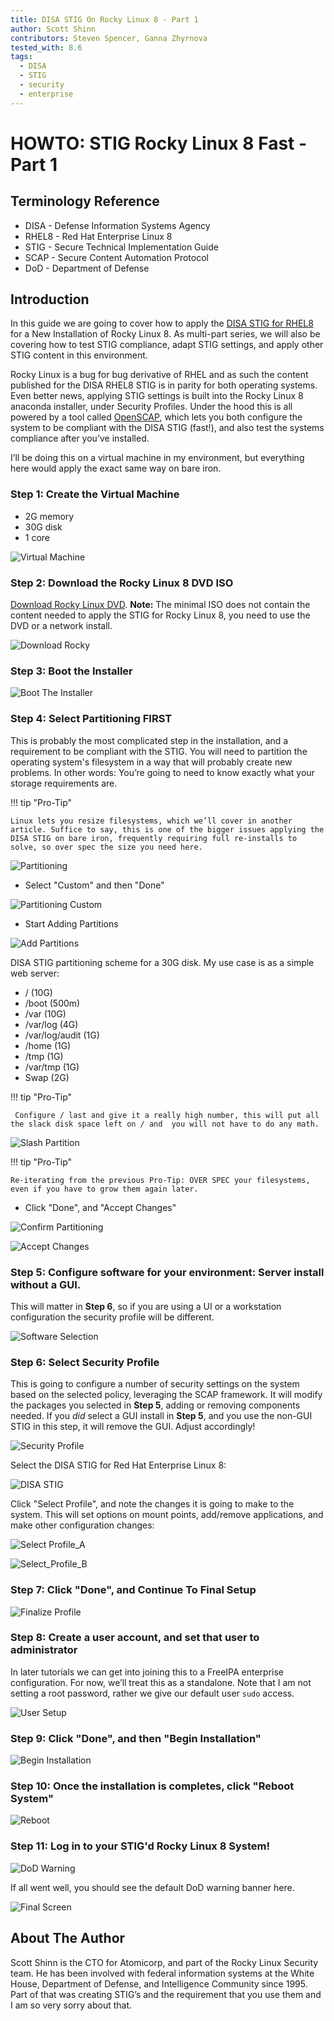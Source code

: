 ```yaml
---
title: DISA STIG On Rocky Linux 8 - Part 1
author: Scott Shinn
contributors: Steven Spencer, Ganna Zhyrnova
tested_with: 8.6
tags:
  - DISA
  - STIG
  - security
  - enterprise
---
```


# HOWTO: STIG Rocky Linux 8 Fast - Part 1

## Terminology Reference

* DISA - Defense Information Systems Agency
* RHEL8 - Red Hat Enterprise Linux 8
* STIG - Secure Technical Implementation Guide
* SCAP - Secure Content Automation Protocol
* DoD - Department of Defense

## Introduction

In this guide we are going to cover how to apply the [DISA STIG for RHEL8](https://www.stigviewer.com/stig/red_hat_enterprise_linux_8/) for a New Installation of Rocky Linux 8. As multi-part series, we will also be covering how to test STIG compliance, adapt STIG settings, and apply other STIG content in this environment.

Rocky Linux is a bug for bug derivative of RHEL and as such the content published for the DISA RHEL8 STIG is in parity for both operating systems.  Even better news, applying STIG settings is built into the Rocky Linux 8 anaconda installer, under Security Profiles.  Under the hood this is all powered by a tool called [OpenSCAP](https://www.open-scap.org/), which lets you both configure the system to be compliant with the DISA STIG (fast!), and also test the systems compliance after you’ve installed.

I’ll be doing this on a virtual machine in my environment, but everything here would apply the exact same way on bare iron.

### Step 1: Create the Virtual Machine

* 2G memory
* 30G disk
* 1 core

![Virtual Machine](images/disa_stig_pt1_img1.jpg)

### Step 2: Download the Rocky Linux 8 DVD ISO

[Download Rocky Linux DVD](https://download.rockylinux.org/pub/rocky/8/isos/x86_64/Rocky-8.6-x86_64-dvd1.iso).  **Note:** The minimal ISO does not contain the content needed to apply the STIG for Rocky Linux 8, you need to use the DVD or a network install.

![Download Rocky](images/disa_stig_pt1_img2.jpg)

### Step 3: Boot the Installer

![Boot The Installer](images/disa_stig_pt1_img3.jpg)

### Step 4: Select Partitioning FIRST

This is probably the most complicated step in the installation, and a requirement to be compliant with the STIG. You will need to partition the operating system's filesystem in a way that will probably create new problems. In other words: You’re going to need to know exactly what your storage requirements are.

!!! tip "Pro-Tip"

    Linux lets you resize filesystems, which we’ll cover in another article. Suffice to say, this is one of the bigger issues applying the DISA STIG on bare iron, frequently requiring full re-installs to solve, so over spec the size you need here.

![Partitioning](images/disa_stig_pt1_img4.jpg)

* Select "Custom" and then "Done"

![Partitioning Custom](images/disa_stig_pt1_img5.jpg)

* Start Adding Partitions

![Add Partitions](images/disa_stig_pt1_img6.jpg)

DISA STIG partitioning scheme for a 30G disk. My use case is as a simple web server:

* /  (10G)
* /boot (500m)
* /var (10G)
* /var/log (4G)
* /var/log/audit (1G)
* /home (1G)
* /tmp  (1G)
* /var/tmp (1G)
* Swap (2G)

!!! tip "Pro-Tip"

     Configure / last and give it a really high number, this will put all the slack disk space left on / and  you will not have to do any math.

![Slash Partition](images/disa_stig_pt1_img7.jpg)

!!! tip "Pro-Tip"

    Re-iterating from the previous Pro-Tip: OVER SPEC your filesystems, even if you have to grow them again later.

* Click "Done", and "Accept Changes"

![Confirm Partitioning](images/disa_stig_pt1_img8.jpg)

![Accept Changes](images/disa_stig_pt1_img9.jpg)

### Step 5: Configure software for your environment: Server install without a GUI.

This will matter in **Step 6**, so if you are using a UI or a workstation configuration the security profile will be different.

![Software Selection](images/disa_stig_pt1_img10.jpg)

### Step 6: Select Security Profile

This is going to configure a number of security settings on the system based on the selected policy, leveraging the SCAP framework. It will modify the packages you selected in **Step 5**, adding or removing components needed.  If you _did_ select a GUI install in **Step 5**, and you use the non-GUI STIG in this step, it will remove the GUI. Adjust accordingly!

![Security Profile](images/disa_stig_pt1_img11.jpg)

Select the DISA STIG for Red Hat Enterprise Linux 8:

![DISA STIG](images/disa_stig_pt1_img12.jpg)

Click "Select Profile", and note the changes it is going to make to the system. This will set options on mount points, add/remove applications, and make other configuration changes:

![Select Profile_A](images/disa_stig_pt1_img13.jpg)

![Select_Profile_B](images/disa_stig_pt1_img14.jpg)

### Step 7: Click "Done", and Continue To Final Setup

![Finalize Profile](images/disa_stig_pt1_img15.jpg)

### Step 8: Create a user account, and set that user to administrator

In later tutorials we can get into joining this to a FreeIPA enterprise configuration. For now, we’ll treat this as a standalone. Note that I am not setting a root password, rather we give our default user `sudo` access.

![User Setup](images/disa_stig_pt1_img16.jpg)

### Step 9: Click "Done", and then "Begin Installation"

![Begin Installation](images/disa_stig_pt1_img17.jpg)

### Step 10: Once the installation is completes, click "Reboot System"

![Reboot](images/disa_stig_pt1_img18.jpg)

### Step 11: Log in to your STIG'd Rocky Linux 8 System!

![DoD Warning](images/disa_stig_pt1_img19.jpg)

If all went well, you should see the default DoD warning banner here.

![Final Screen](images/disa_stig_pt1_img20.jpg)

## About The Author

Scott Shinn is the CTO for Atomicorp, and part of the Rocky Linux Security team. He has been involved with federal information systems at the White House, Department of Defense, and Intelligence Community since 1995. Part of that was creating STIG’s and the requirement that you use them and I am so very sorry about that.
